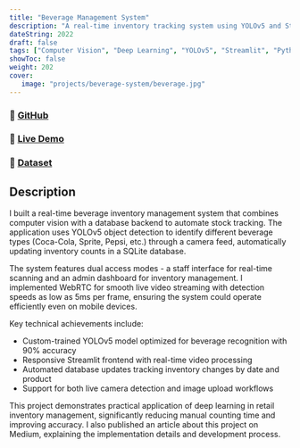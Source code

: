 ```yaml
---
title: "Beverage Management System"
description: "A real-time inventory tracking system using YOLOv5 and Streamlit"
dateString: 2022
draft: false
tags: ["Computer Vision", "Deep Learning", "YOLOv5", "Streamlit", "Python", "PyTorch", "SQLite", "WebRTC", "Inventory Management"]
showToc: false
weight: 202
cover:
   image: "projects/beverage-system/beverage.jpg"
--- 
```

### 🔗 [GitHub](https://github.com/faseehahmed26/Cold-Drinks-Inventory-System)
### 🔗 [Live Demo](https://faseehahmed26-cold-drinks-inventory-system-app-g8v3la.streamlit.app/)
### 🔗 [Dataset](https://www.kaggle.com/datasets/faseeh001/cold-drinks-inventory-dataset)

## Description

I built a real-time beverage inventory management system that combines computer vision with a database backend to automate stock tracking. The application uses YOLOv5 object detection to identify different beverage types (Coca-Cola, Sprite, Pepsi, etc.) through a camera feed, automatically updating inventory counts in a SQLite database.

The system features dual access modes - a staff interface for real-time scanning and an admin dashboard for inventory management. I implemented WebRTC for smooth live video streaming with detection speeds as low as 5ms per frame, ensuring the system could operate efficiently even on mobile devices. 

Key technical achievements include:
- Custom-trained YOLOv5 model optimized for beverage recognition with 90% accuracy
- Responsive Streamlit frontend with real-time video processing
- Automated database updates tracking inventory changes by date and product
- Support for both live camera detection and image upload workflows

This project demonstrates practical application of deep learning in retail inventory management, significantly reducing manual counting time and improving accuracy. I also published an article about this project on Medium, explaining the implementation details and development process.